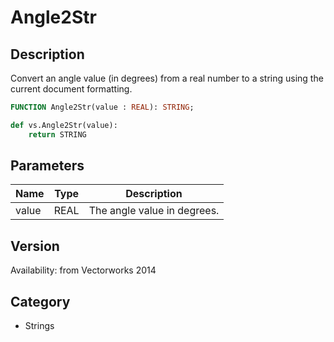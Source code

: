 # Angle2Str

## Description
Convert an angle value (in degrees) from a real number to a string using the current document formatting.

```pascal
FUNCTION Angle2Str(value : REAL): STRING;
```

```python
def vs.Angle2Str(value):
    return STRING
```

## Parameters
|Name|Type|Description|
|---|---|---|
|value|REAL|The angle value in degrees.|

## Version
Availability: from Vectorworks 2014

## Category
* Strings

